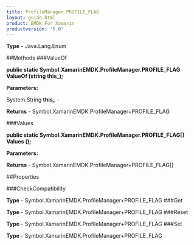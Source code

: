 ```yaml
---
title: ProfileManager.PROFILE_FLAG
layout: guide.html
product: EMDK For Xamarin 
productversion: '5.0' 
---
```



**Type** - Java.Lang.Enum

##Methods
###ValueOf

**public static Symbol.XamarinEMDK.ProfileManager.PROFILE_FLAG ValueOf (string this_);**



**Parameters:**

System.String **this_**  - 

**Returns** - Symbol.XamarinEMDK.ProfileManager+PROFILE_FLAG

###Values

**public static Symbol.XamarinEMDK.ProfileManager.PROFILE_FLAG[] Values ();**



**Parameters:**

**Returns** - Symbol.XamarinEMDK.ProfileManager+PROFILE_FLAG[]

##Properties

###CheckCompatibility


**Type** - Symbol.XamarinEMDK.ProfileManager+PROFILE_FLAG
###Get


**Type** - Symbol.XamarinEMDK.ProfileManager+PROFILE_FLAG
###Reset


**Type** - Symbol.XamarinEMDK.ProfileManager+PROFILE_FLAG
###Set


**Type** - Symbol.XamarinEMDK.ProfileManager+PROFILE_FLAG
